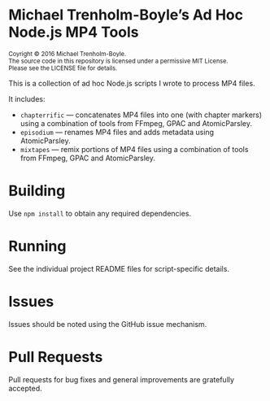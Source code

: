 # Michael Trenholm-Boyle’s Ad Hoc Node.js MP4 Tools

<small>Coyright © 2016 Michael Trenholm-Boyle.<br/>
The source code in this repository is licensed under a permissive MIT License.<br/>
Please see the LICENSE file for details.</small>

This is a collection of ad hoc Node.js scripts I wrote to process MP4 files.

It includes:

*	`chapterrific` — concatenates MP4 files into one (with chapter markers) using a combination of
	tools from FFmpeg, GPAC and AtomicParsley.
*	`episodium` — renames MP4 files and adds metadata using AtomicParsley.
*	`mixtapes` — remix portions of MP4 files using a combination of tools from FFmpeg, GPAC and
	AtomicParsley.

# Building

Use `npm install` to obtain any required dependencies.


# Running

See the individual project README files for script-specific details.


# Issues

Issues should be noted using the GitHub issue mechanism.


# Pull Requests

Pull requests for bug fixes and general improvements are gratefully accepted.
